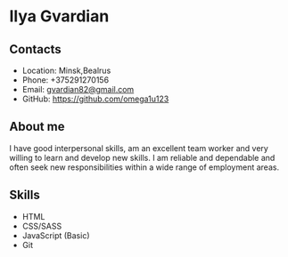 # Ilya Gvardian

## Contacts

- Location: Minsk,Bealrus
- Phone: +375291270156
- Email: gvardian82@gmail.com
- GitHub: https://github.com/omega1u123

## About me

I have good interpersonal skills, am an excellent team worker and very willing to learn and develop new skills.
I am reliable and dependable and often seek new responsibilities within a wide range of employment areas.

## Skills

- HTML
- CSS/SASS
- JavaScript (Basic)
- Git


